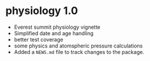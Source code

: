 # physiology 1.0

* Everest summit physiology vignette
* Simplified date and age handling
* better test coverage
* some physics and atomspheric pressure calculations
* Added a `NEWS.md` file to track changes to the package.
